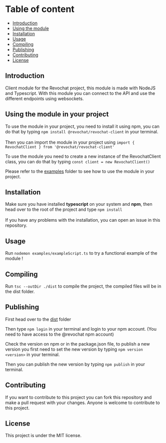 # Table of content

- [Introduction](#introduction)
- [Using the module](#using-the-module-in-your-project)
- [Installation](#installation)
- [Usage](#usage)
- [Compiling](#compiling)
- [Publishing](#publishing)
- [Contributing](#contributing)
- [License](#license)

## Introduction
Client module for the Revochat project, this module is made with NodeJS and Typescript.
With this module you can connect to the API and use the different endpoints using websockets.

## Using the module in your project
To use the module in your project, you need to install it using npm, you can do that by typing ```npm install @revochat/revochat-client``` in your terminal.
<br><br>
Then you can import the module in your project using ```import { RevochatClient } from '@revochat/revochat-client'```

To use the module you need to create a new instance of the RevochatClient class, you can do that by typing ```const client = new RevochatClient()```

Please refer to the [examples](/Client-Module/examples) folder to see how to use the module in your project.

## Installation
Make sure you have installed **typescript** on your system and **npm**, then head over to the root of the project and type ```npm install```
<br><br>
If you have any problems with the installation, you can open an issue in this repository.

## Usage
Run ```nodemon examples/exampleScript.ts``` to try a functional example of the module !

## Compiling
Run ```tsc --outDir ./dist``` to compile the project, the compiled files will be in the dist folder.

## Publishing

First head over to the [dist](/Client-Module/dist/) folder

Then type ```npm login``` in your terminal and login to your npm account. (You need to have access to the @revochat npm account)

Check the version on npm or in the package.json file, to publish a new version you first need to set the new version by typing ```npm version <version>``` in your terminal.

Then you can publish the new version by typing ```npm publish``` in your terminal.

## Contributing
If you want to contribute to this project you can fork this repository and make a pull request with your changes.
Anyone is welcome to contribute to this project.

## License
This project is under the MIT license.

